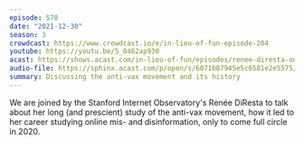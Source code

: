 ```yaml
---
episode: 578
date: "2021-12-30"
season: 3
crowdcast: https://www.crowdcast.io/e/in-lieu-of-fun-episode-204
youtube: https://youtu.be/5_0462ap930
acast: https://shows.acast.com/in-lieu-of-fun/episodes/renee-diresta-on-the-history-of-the-anti-vax-movement
audio-file: https://sphinx.acast.com/p/open/s/6071b87945e5c6581e2e5575/e/61ce60a1ba6ec60013778f49/media.mp3
summary: Discussing the anti-vax movement and its history
---
```

We are joined by the Stanford Internet Observatory's Renée DiResta to talk about her long (and prescient) study of the anti-vax movement, how it led to her career studying online mis- and disinformation, only to come full circle in 2020.
